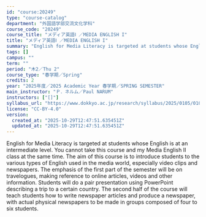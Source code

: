 ```yaml
---
id: "course:20249"
type: "course-catalog"
department: "外国語学部交流文化学科"
course_code: "20249"
course_title: "メディア英語Ⅰ ／MEDIA ENGLISH I"
title: "メディア英語Ⅰ ／MEDIA ENGLISH I"
summary: "English for Media Literacy is targeted at students whose English is at an intermediate level. You cannot take this cours…"
tags: []
campus: ""
term: ""
period: "木2／Thu 2"
course_type: "春学期／Spring"
credits: 2
year: "2025年度／2025 Academic Year 春学期／SPRING SEMESTER"
main_instructor: "Ｐ．ネルム／Paul NARUM"
instructors: ["[]"]
syllabus_url: "https://www.dokkyo.ac.jp/research/syllabus/2025/0105/0105_20249_ja_JP.html"
license: "CC-BY-4.0"
version:
  created_at: "2025-10-29T12:47:51.635451Z"
  updated_at: "2025-10-29T12:47:51.635451Z"
---
```

English for Media Literacy is targeted at students whose English is at an intermediate level. You cannot take this course and my Media English II class at the same time. The aim of this course is to introduce students to the various types of English used in the media world, especially video clips and newspapers. The emphasis of the first part of the semester will be on travelogues, making reference to online articles, videos and other information. Students will do a pair presentation using PowerPoint describing a trip to a certain country. The second half of the course will teach students how to write newspaper articles and produce a newspaper, with actual physical newspapers to be made in groups composed of four to six students.
